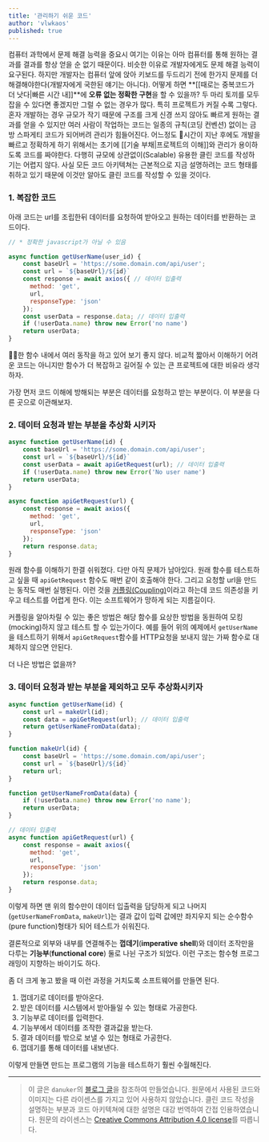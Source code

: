 ```yaml
---
title: '관리하기 쉬운 코드'
author: 'vlwkaos'
published: true
---
```


컴퓨터 과학에서 문제 해결 능력을 중요시 여기는 이유는 아마 컴퓨터를 통해 원하는 결과를 결과를 항상 얻을 순 없기 때문이다. 비슷한 이유로 개발자에게도 문제 해결 능력이 요구된다. 하지만 개발자는 컴퓨터 앞에 앉아 키보드를 두드리기 전에 한가지 문제를 더 해결해야한다(개발자에게 국한된 얘기는 아니다). 어떻게 하면 **[[때로는 중복코드가 더 낫다|빠른 시간 내]]**에 **오류 없는 정확한 구현**을 할 수 있을까? 두 마리 토끼를 모두 잡을 수 있다면 좋겠지만 그럴 수 없는 경우가 많다. 특히 프로젝트가 커질 수록 그렇다. 혼자 개발하는 경우 규모가 작기 때문에 구조를 크게 신경 쓰지 않아도 빠르게 원하는 결과를 얻을 수 있지만 여러 사람이 작업하는 코드는 일종의 규칙(코딩 컨벤션) 없이는 금방 스파게티 코드가 되어버려 관리가 힘들어진다. 어느정도 시간이 지난 후에도 개발을 빠르고 정확하게 하기 위해서는 초기에 [[기술 부채|프로젝트의 이해]]와 관리가 용이하도록 코드를 짜야한다. 다행히 규모에 상관없이(Scalable) 유용한 클린 코드를 작성하기는 어렵지 않다. 사실 모든 코드 아키텍쳐는 근본적으로 지금 설명하려는 코드 형태를 취하고 있기 때문에 이것만 알아도 클린 코드를 작성할 수 있을 것이다.

### 1. 복잡한 코드
아래 코드는 url를 조립한뒤 데이터를 요청하여 받아오고 원하는 데이터를 반환하는 코드이다. 

```javascript
// * 정확한 javascript가 아닐 수 있음

async function getUserName(user_id) {
    const baseUrl = 'https://some.domain.com/api/user';
    const url = `${baseUrl}/${id}`
    const response = await axios({ // 데이터 입출력
      method: 'get',
      url,
      responseType: 'json'
    });
    const userData = response.data; // 데이터 입출력
    if (!userData.name) throw new Error('no name')
    return userData;
}
```

한 함수 내에서 여러 동작을 하고 있어 보기 좋지 않다. 비교적 짧아서 이해하기 어려운 코드는 아니지만 함수가 더 복잡하고 길어질 수 있는 큰 프로젝트에 대한 비유라 생각하자.

가장 먼저 코드 이해에 방해되는 부분은 데이터를 요청하고 받는 부분이다. 이 부분을 다른 곳으로 이관해보자.

### 2. 데이터 요청과 받는 부분을 추상화 시키자

```javascript
async function getUserName(id) {
    const baseUrl = 'https://some.domain.com/api/user';
    const url = `${baseUrl}/${id}`
    const userData = await apiGetRequest(url); // 데이터 입출력
    if (!userData.name) throw new Error('No user name')
    return userData;
}

async function apiGetRequest(url) {
    const response = await axios({
      method: 'get',
      url,
      responseType: 'json'
    });
    return response.data;
}
```

원래 함수를 이해하기 한결 쉬워졌다. 다만 아직 문제가 남아있다. 원래 함수를 테스트하고 싶을 때 `apiGetRequest` 함수도 매번 같이 호출해야 한다. 그리고 요청할 url을 만드는 동작도 매번 실행된다. 이런 것을 [커플링(Coupling)](https://ui.toast.com/weekly-pick/ko_20150522)이라고 하는데 코드 의존성을 키우고 테스트를 어렵게 한다. 이는 소프트웨어가 망하게 되는 지름길이다.

커플링을 알아차릴 수 있는 좋은 방법은 해당 함수를 요상한 방법을 동원하여 모킹(mocking)하지 않고 테스트 할 수 있는가이다. 예를 들어 위의 예제에서 `getUserName`을 테스트하기 위해서 `apiGetRequest`함수를 HTTP요청을 보내지 않는 가짜 함수로 대체하지 않으면 안된다.

더 나은 방법은 없을까?

### 3. 데이터 요청과 받는 부분을 제외하고 모두 추상화시키자

```javascript
async function getUserName(id) {
    const url = makeUrl(id);
    const data = apiGetRequest(url); // 데이터 입출력
    return getUserNameFromData(data);
}

function makeUrl(id) {
    const baseUrl = 'https://some.domain.com/api/user';
    const url = `${baseUrl}/${id}`
    return url;
}

function getUserNameFromData(data) {
    if (!userData.name) throw new Error('no name');
    return userData;
}

// 데이터 입출력
async function apiGetRequest(url) {
    const response = await axios({
      method: 'get',
      url,
      responseType: 'json'
    });
    return response.data;
}
```

이렇게 하면 맨 위의 함수만이 데이터 입출력을 담당하게 되고 나머지(`getUserNameFromData`, `makeUrl`)는 결과 값이 입력 값에만 좌지우지 되는 순수함수(pure function)형태가 되어 테스트가 쉬워진다. 

결론적으로 외부와 내부를 연결해주는 **껍데기**(**imperative** **shell**)와 데이터 조작만을 다루는 **기능부**(**functional** **core**) 둘로 나뉜 구조가 되었다. 이런 구조는 함수형 프로그래밍이 지향하는 바이기도 하다.

좀 더 크게 놓고 봤을 때 이런 과정을 거치도록 소프트웨어를 만들면 된다.

1. 껍데기로 데이터를 받아온다.
2. 받은 데이터를 시스템에서 받아들일 수 있는 형태로 가공한다.
3. 기능부로 데이터를 입력한다.
4. 기능부에서 데이터를 조작한 결과값을 받는다.
5. 결과 데이터를 밖으로 보낼 수 있는 형태로 가공한다.
6. 껍데기를 통해 데이터를 내보낸다.

이렇게 만들면 만드는 프로그램의 기능을 테스트하기 훨씬 수월해진다.

---

> 이 글은 `danuker`의 [블로그 글](https://danuker.go.ro/the-grand-unified-theory-of-software-architecture.html
)을 참조하여 만들었습니다. 원문에서 사용된 코드와 이미지는 다른 라이센스를 가지고 있어 사용하지 않았습니다. 클린 코드 작성을 설명하는 부분과 코드 아키텍쳐에 대한 설명은 대강 번역하여 간접 인용하였습니다. 원문의 라이센스는 [Creative Commons Attribution 4.0 license](https://creativecommons.org/licenses/by/4.0/)를 따릅니다.
